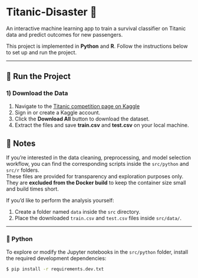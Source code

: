 # Titanic-Disaster 🚢
An interactive machine learning app to train a survival classifier on Titanic data and predict outcomes for new passengers.

This project is implemented in **Python** and **R**. Follow the instructions below to set up and run the project.

---

## 🧭 Run the Project

### 1) Download the Data
1. Navigate to the [Titanic competition page on Kaggle](https://www.kaggle.com/competitions/titanic/data)
2. Sign in or create a Kaggle account.
3. Click the **Download All** button to download the dataset.
4. Extract the files and save **train.csv** and **test.csv** on your local machine.


## 🧠 Notes
If you’re interested in the data cleaning, preprocessing, and model selection workflow, you can find the corresponding scripts inside the `src/python` and `src/r` folders.  
These files are provided for transparency and exploration purposes only. They are **excluded from the Docker build** to keep the container size small and build times short.

If you’d like to perform the analysis yourself:
1. Create a folder named `data` inside the `src` directory.
2. Place the downloaded `train.csv` and `test.csv` files inside `src/data/`.

---

### 🐍 Python

To explore or modify the Jupyter notebooks in the `src/python` folder, install the required development dependencies:

```bash
$ pip install -r requirements.dev.txt
```